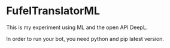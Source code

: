 # FufelTranslatorML
This is my experiment using ML and the open API DeepL.


In order to run your bot, you need python and pip latest version.

